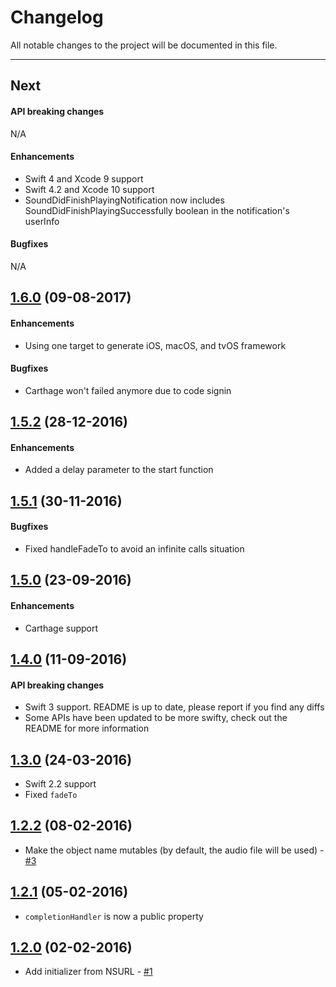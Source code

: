 # Changelog

All notable changes to the project will be documented in this file.

---

## Next

#### API breaking changes

N/A

#### Enhancements

- Swift 4 and Xcode 9 support
- Swift 4.2 and Xcode 10 support
- SoundDidFinishPlayingNotification now includes SoundDidFinishPlayingSuccessfully boolean in the notification's userInfo

#### Bugfixes

N/A

## [1.6.0](https://github.com/tbaranes/AudioPlayerSwift/releases/tag/1.6.0) (09-08-2017)

#### Enhancements

- Using one target to generate iOS, macOS, and tvOS framework

#### Bugfixes

- Carthage won't failed anymore due to code signin

## [1.5.2](https://github.com/tbaranes/AudioPlayerSwift/releases/tag/1.5.2) (28-12-2016)

#### Enhancements

- Added a delay parameter to the start function

## [1.5.1](https://github.com/tbaranes/AudioPlayerSwift/releases/tag/1.5.1) (30-11-2016)

#### Bugfixes

- Fixed handleFadeTo to avoid an infinite calls situation

## [1.5.0](https://github.com/tbaranes/AudioPlayerSwift/releases/tag/1.5.0) (23-09-2016)

#### Enhancements

- Carthage support

## [1.4.0](https://github.com/tbaranes/AudioPlayerSwift/releases/tag/1.4.0) (11-09-2016)

#### API breaking changes

- Swift 3 support. README is up to date, please report if you find any diffs
- Some APIs have been updated to be more swifty, check out the README for more information

## [1.3.0](https://github.com/tbaranes/AudioPlayerSwift/releases/tag/1.3.0) (24-03-2016)

- Swift 2.2 support
- Fixed `fadeTo`

## [1.2.2](https://github.com/tbaranes/AudioPlayerSwift/releases/tag/1.2.1) (08-02-2016)

- Make the object name mutables (by default, the audio file will be used) - [#3](https://github.com/tbaranes/AudioPlayerSwift/pull/3)

## [1.2.1](https://github.com/tbaranes/AudioPlayerSwift/releases/tag/1.2.1) (05-02-2016)

- `completionHandler` is now a public property


## [1.2.0](https://github.com/tbaranes/SwiftyUtils/releases/tag/1.2.0) (02-02-2016)

- Add initializer from NSURL - [#1](https://github.com/tbaranes/AudioPlayerSwift/pull/1)
